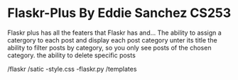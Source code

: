 # Flaskr-Plus By Eddie Sanchez CS253
Flaskr plus has all the featers that Flaskr has and...
The ability to assign a catergory to each post and display each post category unter its title
the ability to filter posts by category, so you only see posts of the chosen category.
the ability to delete specific posts

/flaskr
		/satic
			-style.css
			-flaskr.py
  	/templates
